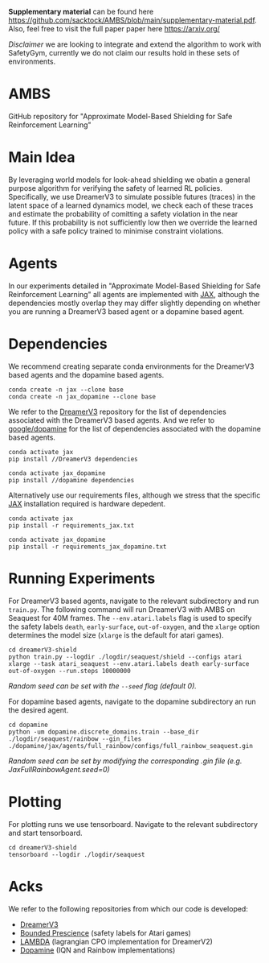 **Supplementary material** can be found here https://github.com/sacktock/AMBS/blob/main/supplementary-material.pdf. Also, feel free to visit the full paper paper here https://arxiv.org/

*Disclaimer* we are looking to integrate and extend the algorithm to work with SafetyGym, currently we do not claim our results hold in these sets of environments.

# AMBS

GitHub repository for "Approximate Model-Based Shielding for Safe Reinforcement Learning"

# Main Idea

By leveraging world models for look-ahead shielding we obatin a general purpose algorithm for verifying the safety of learned RL policies. Specifically, we use DreamerV3 to simulate possible futures (traces) in the latent space of a learned dynamics model, we check each of these traces and estimate the probability of comitting a safety violation in the near future. If this probability is not sufficiently low then we override the learned policy with a safe policy trained to minimise constraint violations.

# Agents

In our experiments detailed in "Approximate Model-Based Shielding for Safe Reinforcement Learning" all agents are implemented with [JAX](https://github.com/google/jax#pip-installation-gpu-cuda), although the dependencies mostly overlap they may differ slightly depending on whether you are running a DreamerV3 based agent or a dopamine based agent.

# Dependencies

We recommend creating separate conda environments for the DreamerV3 based agents and the dopamine based agents. 
```
conda create -n jax --clone base
conda create -n jax_dopamine --clone base
```

We refer to the [DreamerV3](https://github.com/danijar/dreamerv3) repository for the list of dependencies associated with the DreamerV3 based agents. And we refer to [google/dopamine](https://github.com/google/dopamine) for the list of dependencies associated with the dopamine based agents.
```
conda activate jax
pip install //DreamerV3 dependencies
```

```
conda activate jax_dopamine
pip install //dopamine dependencies
```
Alternatively use our requirements files, although we stress that the specific [JAX](https://github.com/google/jax#pip-installation-gpu-cuda) installation required is hardware depedent.

```
conda activate jax
pip install -r requirements_jax.txt
```

```
conda activate jax_dopamine
pip install -r requirements_jax_dopamine.txt
```
# Running Experiments
For DreamerV3 based agents, navigate to the relevant subdirectory and run ```train.py```. The following command will run DreamerV3 with AMBS on Seaquest for 40M frames. The ```--env.atari.labels``` flag is used to specify the safety labels ```death```, ```early-surface```, ```out-of-oxygen```,  and the ```xlarge``` option determines the model size (```xlarge``` is the default for atari games).
```
cd dreamerV3-shield
python train.py --logdir ./logdir/seaquest/shield --configs atari xlarge --task atari_seaquest --env.atari.labels death early-surface out-of-oxygen --run.steps 10000000
```
*Random seed can be set with the ```--seed``` flag (default 0).*

For dopamine based agents, navigate to the dopamine subdirectory an run the desired agent.
```
cd dopamine
python -um dopamine.discrete_domains.train --base_dir ./logdir/seaquest/rainbow --gin_files ./dopamine/jax/agents/full_rainbow/configs/full_rainbow_seaquest.gin
```
*Random seed can be set by modifying the corresponding .gin file (e.g. JaxFullRainbowAgent.seed=0)*

# Plotting

For plotting runs we use tensorboard. Navigate to the relevant subdirectory and start tensorboard.
```
cd dreamerV3-shield
tensorboard --logdir ./logdir/seaquest
```

# Acks

We refer to the following repositories from which our code is developed:

- [DreamerV3](https://github.com/danijar/dreamerv3)
- [Bounded Prescience](https://github.com/HjalmarWijk/bounded-prescience) (safety labels for Atari games)
- [LAMBDA](https://github.com/yardenas/la-mbda) (lagrangian CPO implementation for DreamerV2)
- [Dopamine](https://github.com/google/dopamine) (IQN and Rainbow implementations)


